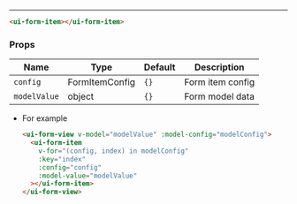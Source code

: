 ---

```html
<ui-form-item></ui-form-item>
```

### Props

| Name         | Type           | Default | Description      |
| ------------ | -------------- | ------- | ---------------- |
| `config`     | FormItemConfig | `{}`    | Form item config |
| `modelValue` | object         | `{}`    | Form model data  |

- For example

  ```html
  <ui-form-view v-model="modelValue" :model-config="modelConfig">
    <ui-form-item
      v-for="(config, index) in modelConfig"
      :key="index"
      :config="config"
      :model-value="modelValue"
    ></ui-form-item>
  </ui-form-view>
  ```
